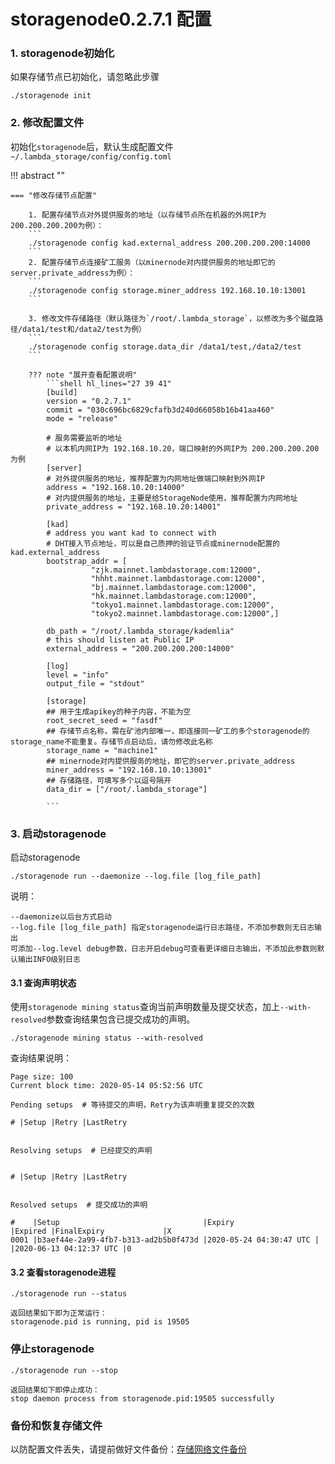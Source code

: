 # storagenode0.2.7.1 配置 

### 1. storagenode初始化

如果存储节点已初始化，请忽略此步骤

```
./storagenode init
```

### 2. 修改配置文件
初始化`storagenode`后，默认生成配置文件`~/.lambda_storage/config/config.toml`

!!! abstract ""
    
    === "修改存储节点配置"  
    
        1. 配置存储节点对外提供服务的地址（以存储节点所在机器的外网IP为 200.200.200.200为例）：
        ```
        ./storagenode config kad.external_address 200.200.200.200:14000
        ```
        2. 配置存储节点连接矿工服务（以minernode对内提供服务的地址即它的server.private_address为例）：
        ```
        ./storagenode config storage.miner_address 192.168.10.10:13001
        ```
        
        3. 修改文件存储路径（默认路径为`/root/.lambda_storage`，以修改为多个磁盘路径/data1/test和/data2/test为例）
        ```
        ./storagenode config storage.data_dir /data1/test,/data2/test
        ```
        
        ??? note "展开查看配置说明"
            ```shell hl_lines="27 39 41"
            [build]
            version = "0.2.7.1"
            commit = "030c696bc6829cfafb3d240d66058b16b41aa460"
            mode = "release"
            
            # 服务需要监听的地址
            # 以本机内网IP为 192.168.10.20，端口映射的外网IP为 200.200.200.200 为例
            [server]
            # 对外提供服务的地址，推荐配置为内网地址做端口映射到外网IP
            address = "192.168.10.20:14000"
            # 对内提供服务的地址，主要是给StorageNode使用，推荐配置为内网地址
            private_address = "192.168.10.20:14001"
            
            [kad]
            # address you want kad to connect with
            # DHT接入节点地址，可以是自己质押的验证节点或minernode配置的kad.external_address
            bootstrap_addr = [
                      "zjk.mainnet.lambdastorage.com:12000",
                      "hhht.mainnet.lambdastorage.com:12000",
                      "bj.mainnet.lambdastorage.com:12000",
                      "hk.mainnet.lambdastorage.com:12000",
                      "tokyo1.mainnet.lambdastorage.com:12000",
                      "tokyo2.mainnet.lambdastorage.com:12000",]
    
            db_path = "/root/.lambda_storage/kademlia"
            # this should listen at Public IP
            external_address = "200.200.200.200:14000"
            
            [log]
            level = "info"
            output_file = "stdout"
            
            [storage]
            ## 用于生成apikey的种子内容，不能为空
            root_secret_seed = "fasdf"
            ## 存储节点名称，需在矿池内部唯一，即连接同一矿工的多个storagenode的storage_name不能重复。存储节点启动后，请勿修改此名称
            storage_name = "machine1"
            ## minernode对内提供服务的地址，即它的server.private_address
            miner_address = "192.168.10.10:13001"
            ## 存储路径，可填写多个以逗号隔开
            data_dir = ["/root/.lambda_storage"]
            
            ```

### 3. 启动storagenode

启动storagenode
```
./storagenode run --daemonize --log.file [log_file_path]
```
说明：  
```
--daemonize以后台方式启动   
--log.file [log_file_path] 指定storagenode运行日志路径，不添加参数则无日志输出  
可添加--log.level debug参数，日志开启debug可查看更详细日志输出，不添加此参数则默认输出INFO级别日志 
```


#### 3.1 查询声明状态
使用`storagenode mining status`查询当前声明数量及提交状态，加上`--with-resolved`参数查询结果包含已提交成功的声明。
``` 
./storagenode mining status --with-resolved
```
查询结果说明：
```
Page size: 100
Current block time: 2020-05-14 05:52:56 UTC

Pending setups  # 等待提交的声明，Retry为该声明重复提交的次数

# |Setup |Retry |LastRetry


Resolving setups  # 已经提交的声明


# |Setup |Retry |LastRetry


Resolved setups  # 提交成功的声明

#    |Setup                                |Expiry                  |Expired |FinalExpiry             |X
0001 |b3aef44e-2a99-4fb7-b313-ad2b5b0f473d |2020-05-24 04:30:47 UTC |        |2020-06-13 04:12:37 UTC |0
```

#### 3.2 查看storagenode进程
```
./storagenode run --status
```
```
返回结果如下即为正常运行：
storagenode.pid is running, pid is 19505
```


### 停止storagenode

```
./storagenode run --stop
```
```
返回结果如下即停止成功：
stop daemon process from storagenode.pid:19505 successfully
```

### 备份和恢复存储文件
以防配置文件丢失，请提前做好文件备份：[存储网络文件备份](StorageFile-Backup.md)



